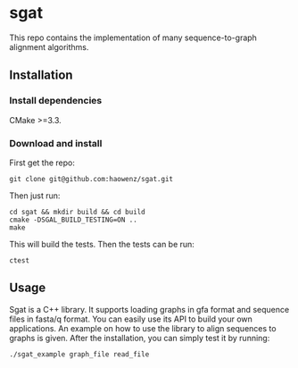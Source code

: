 # sgat
This repo contains the implementation of many sequence-to-graph alignment algorithms. 

## Installation

### Install dependencies
CMake >=3.3.

### Download and install
First get the repo:
```
git clone git@github.com:haowenz/sgat.git
```
Then just run:
```
cd sgat && mkdir build && cd build
cmake -DSGAL_BUILD_TESTING=ON ..
make
```
This will build the tests. Then the tests can be run:
```
ctest
```

## Usage
Sgat is a C++ library. It supports loading graphs in gfa format and sequence files in fasta/q format. You can easily use its API to build your own applications. An example on how to use the library to align sequences to graphs is given. After the installation, you can simply test it by running:
```
./sgat_example graph_file read_file
```
